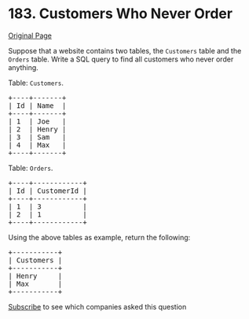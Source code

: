 # 183. Customers Who Never Order

[Original Page](https://leetcode.com/problems/customers-who-never-order/)

Suppose that a website contains two tables, the `Customers` table and the `Orders` table. Write a SQL query to find all customers who never order anything.

Table: `Customers`.

<pre>+----+-------+
| Id | Name  |
+----+-------+
| 1  | Joe   |
| 2  | Henry |
| 3  | Sam   |
| 4  | Max   |
+----+-------+
</pre>

Table: `Orders`.

<pre>+----+------------+
| Id | CustomerId |
+----+------------+
| 1  | 3          |
| 2  | 1          |
+----+------------+
</pre>

Using the above tables as example, return the following:

<pre>+-----------+
| Customers |
+-----------+
| Henry     |
| Max       |
+-----------+
</pre>

<div>

[Subscribe](/subscribe/) to see which companies asked this question

</div>
